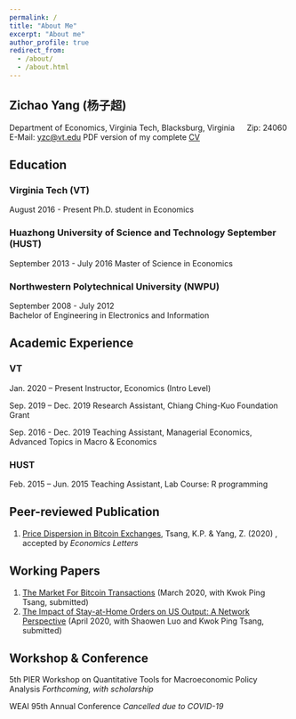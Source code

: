 ```yaml
---
permalink: /
title: "About Me"
excerpt: "About me"
author_profile: true
redirect_from: 
  - /about/
  - /about.html
---
```

## Zichao Yang (杨子超)
Department of Economics, Virginia Tech, Blacksburg, Virginia &emsp; Zip: 24060
E-Mail: yzc@vt.edu
PDF version of my complete [CV](https://www.dropbox.com/sh/skbbf0ap5fmyfey/AAAf3R1QE_odi2Rx6aDEabvKa?dl=0)
## Education
### Virginia Tech (VT)  
August 2016 - Present
Ph.D. student in Economics
### Huazhong University of Science and Technology September (HUST)   
September 2013 - July 2016
Master of Science in Economics
### Northwestern Polytechnical University (NWPU)
September 2008 - July 2012		
Bachelor of Engineering in Electronics and Information
## Academic Experience
### VT
Jan. 2020 – Present
Instructor, Economics (Intro Level)

Sep. 2019 – Dec. 2019
Research Assistant, Chiang Ching-Kuo Foundation Grant

Sep. 2016 - Dec. 2019
Teaching Assistant, Managerial Economics, Advanced Topics in Macro & Economics
### HUST
Feb. 2015 – Jun. 2015
Teaching Assistant, Lab Course: R programming
## Peer-reviewed Publication
1. [Price Dispersion in Bitcoin Exchanges](https://doi.org/10.1016/j.econlet.2020.109379), Tsang, K.P. & Yang, Z. (2020) , accepted by *Economics Letters*

## Working Papers
1. [The Market For Bitcoin Transactions](https://ssrn.com/abstract=3554458) (March 2020, with Kwok Ping Tsang, submitted)
2. [The Impact of Stay-at-Home Orders on US Output: A Network Perspective](https://ssrn.com/abstract=3571866) (April 2020, with Shaowen Luo and Kwok Ping Tsang, submitted)

## Workshop & Conference
5th PIER Workshop on Quantitative Tools for Macroeconomic Policy Analysis
*Forthcoming, with scholarship*

WEAI 95th Annual Conference
*Cancelled due to COVID-19*

